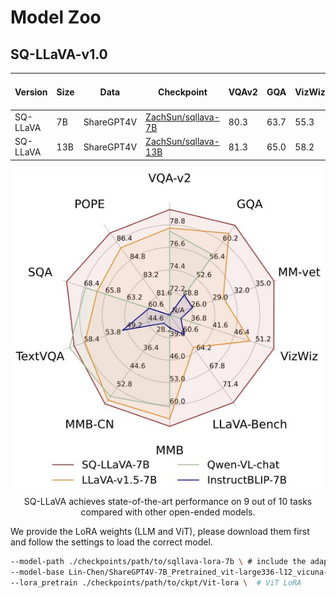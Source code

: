 # Model Zoo

## SQ-LLaVA-v1.0

| Version | Size | Data | Checkpoint | VQAv2 | GQA | VizWiz | SQA | TextVQA | POPE  | MM-Bench | MM-Bench-CN  | LLaVA-Bench-Wild | MM-Vet |
|----------|----------|-----------|-----------|---|---|---|---|---|---|---|---|---|---|
|SQ-LLaVA | 7B | ShareGPT4V | [ZachSun/sqllava-7B](https://huggingface.co/ZachSun/sqllava-lora-7b) | 80.3 | 63.7 | 55.3 | 70.5 | 60.5 | 87.2  | 66.6 | 60.0  | 74.3 | 37.6 |
| SQ-LLaVA | 13B | ShareGPT4V | [ZachSun/sqllava-13B](https://huggingface.co/ZachSun/sqllava-lora-13) | 81.3 | 65.0 | 58.2 | 71.5 | 61.9 | 87.4  | 68.5 | 62.5 | 80.7 | 39.7 |


<p align="center">
  <img src="../images/2-2.jpg" width="500px"> <br>
  SQ-LLaVA achieves state-of-the-art performance on 9 out of 10 tasks compared with other
open-ended models.
</p>


We provide the LoRA weights (LLM and ViT), please download them first and follow the settings to load the correct model.

```bash
--model-path ./checkpoints/path/to/sqllava-lora-7b \ # include the adapter and non-adapter weights 
--model-base Lin-Chen/ShareGPT4V-7B_Pretrained_vit-large336-l12_vicuna-7b-v1.5 \ # pre-trained LLM weights
--lora_pretrain ./checkpoints/path/to/ckpt/Vit-lora \  # ViT LoRA
```
